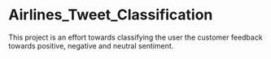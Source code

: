 # Airlines_Tweet_Classification
 This project is an effort towards classifying the user the customer feedback towards positive, negative and neutral sentiment.
